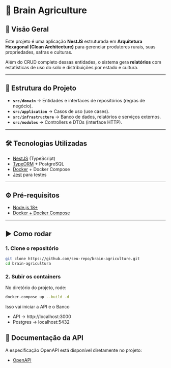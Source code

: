 # 🌱 Brain Agriculture

## 🚀 Visão Geral
Este projeto é uma aplicação **NestJS** estruturada em **Arquitetura Hexagonal (Clean Architecture)** para gerenciar produtores rurais, suas propriedades, safras e culturas.  

Além do CRUD completo dessas entidades, o sistema gera **relatórios** com estatísticas de uso do solo e distribuições por estado e cultura.

---

## 📂 Estrutura do Projeto
- **`src/domain`** → Entidades e interfaces de repositórios (regras de negócio).
- **`src/application`** → Casos de uso (use cases).
- **`src/infrastructure`** → Banco de dados, relatórios e serviços externos.
- **`src/modules`** → Controllers e DTOs (interface HTTP).

---

## 🛠️ Tecnologias Utilizadas
- [NestJS](https://nestjs.com/) (TypeScript)
- [TypeORM](https://typeorm.io/) + PostgreSQL
- [Docker](https://www.docker.com/) + Docker Compose
- [Jest](https://jestjs.io/) para testes

---

## ⚙️ Pré-requisitos
- [Node.js 18+](https://nodejs.org/)
- [Docker + Docker Compose](https://docs.docker.com/)

---

## ▶️ Como rodar

### 1. Clone o repositório
```bash
git clone https://github.com/seu-repo/brain-agriculture.git
cd brain-agricultura
```
###  2. Subir os containers

No diretório do projeto, rode:

```bash
docker-compose up --build -d
```

Isso vai iniciar a API e o Banco
- API → http://localhost:3000
- Postgres → localhost:5432

## 📖 Documentação da API

A especificação OpenAPI está disponível diretamente no projeto:

- [OpenAPI](http://localhost:3000/docs)
